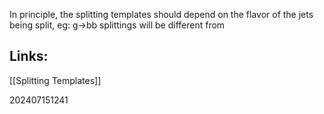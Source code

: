 In principle, the splitting templates should depend on the flavor of the jets being split, eg: g→bb splittings will be different from 


## Links: 
[[Splitting Templates]]


202407151241
